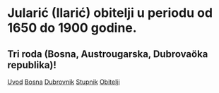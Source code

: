 <div class="hero">
  <h1>Jularić (Ilarić) obitelji u periodu od 1650 do 1900 godine.</h1>
  <h2>Tri roda (Bosna, Austrougarska, Dubrovaöka republika)!</h2>
</div>

<div id="observablehq-mjesta_geo-f5bd7d45"></div>

<div class="bottom-links">
  <a href="https://hjftm.github.io/uvod/">Uvod</a> 
  <a href="https://hjftm.github.io/bosna/">Bosna</a>
  <a href="https://hjftm.github.io/dubrovnik/">Dubrovnik</a>
  <a href="https://hjftm.github.io/stupnik/">Stupnik</a>
  <a href="https://hjftm.github.io/obitelji/">Obitelji</a>
</div>

<link rel="stylesheet" href="https://cdn.jsdelivr.net/npm/@observablehq/inspector@5/dist/inspector.css">
<script type="module">
import {Runtime, Inspector} from "https://cdn.jsdelivr.net/npm/@observablehq/runtime@5/dist/runtime.js";
import define from "https://api.observablehq.com/d/b313e21d5ed7eb88.js?v=4";
new Runtime().module(define, name => {
  if (name === "mjesta_geo") return new Inspector(document.querySelector("#observablehq-mjesta_geo-f5bd7d45"));
});
</script>

